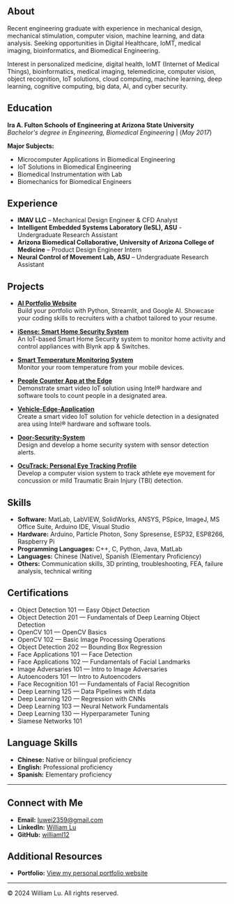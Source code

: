 ## About
Recent engineering graduate with experience in mechanical design, mechanical stimulation, computer vision, machine learning, and data analysis. Seeking opportunities in Digital Healthcare, IoMT, medical imaging, bioinformatics, and Biomedical Engineering.

Interest in personalized medicine, digital health, IoMT (Internet of Medical Things), bioinformatics, medical imaging, telemedicine, computer vision, object recognition, IoT solutions, cloud computing, machine learning, deep learning, cognitive computing, big data, AI, and cyber security.

## Education
**Ira A. Fulton Schools of Engineering at Arizona State University**  
_Bachelor's degree in Engineering, Biomedical Engineering_  | (_May 2017_)

**Major Subjects:**
- Microcomputer Applications in Biomedical Engineering
- IoT Solutions in Biomedical Engineering
- Biomedical Instrumentation with Lab
- Biomechanics for Biomedical Engineers

## Experience
- **IMAV LLC** – Mechanical Design Engineer & CFD Analyst
- **Intelligent Embedded Systems Laboratory (IeSL), ASU** - Undergraduate Research Assistant
- **Arizona Biomedical Collaborative, University of Arizona College of Medicine** – Product Design Engineer Intern
- **Neural Control of Movement Lab, ASU** – Undergraduate Research Assistant

## Projects
- **[AI Portfolio Website](https://github.com/williaml12/AI_Portfolio_Website)**  
  Build your portfolio with Python, Streamlit, and Google AI. Showcase your coding skills to recruiters with a chatbot tailored to your resume.

- **[iSense: Smart Home Security System](https://www.hackster.io/wlu1/isense-smart-home-security-system-ee9156#things)**  
  An IoT-based Smart Home Security system to monitor home activity and control appliances with Blynk app & Switches.

- **[Smart Temperature Monitoring System](https://www.hackster.io/wlu1/smart-temperature-monitoring-system-529da8)**  
  Monitor your room temperature from your mobile devices.

- **[People Counter App at the Edge](https://github.com/williaml12/People-Counter-App-at-the-Edge)**  
  Demonstrate smart video IoT solution using Intel® hardware and software tools to count people in a designated area.

- **[Vehicle-Edge-Application](https://github.com/williaml12/Vehicle-Edge-Application)**  
  Create a smart video IoT solution for vehicle detection in a designated area using Intel® hardware and software tools.

- **[Door-Security-System](https://github.com/williaml12/Door-Security-System)**  
  Design and develop a home security system with sensor detection alerts.

- **[OcuTrack: Personal Eye Tracking Profile](https://github.com/williaml12/-OcuTrack-Personal-Eye-Tracking-Profile-Eye-Tracking-)**  
  Develop a computer vision system to track athlete eye movement for concussion or mild Traumatic Brain Injury (TBI) detection.

## Skills
- **Software:** MatLab, LabVIEW, SolidWorks, ANSYS, PSpice, ImageJ, MS Office Suite, Arduino IDE, Visual Studio
- **Hardware:** Arduino, Particle Photon, Sony Spresense, ESP32, ESP8266, Raspberry Pi
- **Programming Languages:** C++, C, Python, Java, MatLab
- **Languages:** Chinese (Native), Spanish (Elementary Proficiency)
- **Others:** Communication skills, 3D printing, troubleshooting, FEA, failure analysis, technical writing

## Certifications  
- Object Detection 101 — Easy Object Detection
- Object Detection 201 — Fundamentals of Deep Learning Object Detection
- OpenCV 101 — OpenCV Basics
- OpenCV 102 — Basic Image Processing Operations
- Object Detection 202 — Bounding Box Regression
- Face Applications 101 — Face Detection
- Face Applications 102 — Fundamentals of Facial Landmarks
- Image Adversaries 101 — Intro to Image Adversaries
- Autoencoders 101 — Intro to Autoencoders
- Face Recognition 101 — Fundamentals of Facial Recognition
- Deep Learning 125 — Data Pipelines with tf.data
- Deep Learning 120 — Regression with CNNs
- Deep Learning 103 — Neural Network Fundamentals
- Deep Learning 130 — Hyperparameter Tuning
- Siamese Networks 101

## Language Skills 
- **Chinese:** Native or bilingual proficiency
- **English:** Professional proficiency
- **Spanish:** Elementary proficiency

---

## Connect with Me

- **Email:** [luwei2359@gmail.com](mailto:luwei2359@gmail.com)
- **LinkedIn:** [William Lu](https://www.linkedin.com/in/william-lu-47693b145/)
- **GitHub:** [williaml12](https://github.com/williaml12)

## Additional Resources

- **Portfolio:** [View my personal portfolio website](https://williamlu.streamlit.app/)
  
---

©️ 2024 William Lu. All rights reserved.
